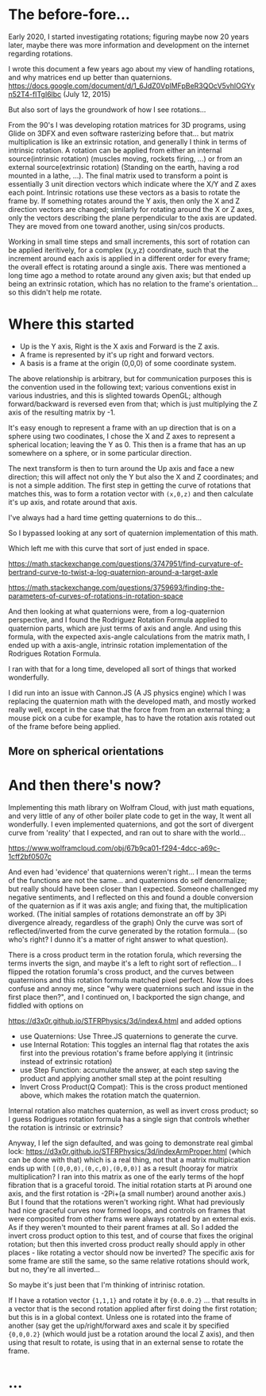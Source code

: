 
# The before-fore...

Early 2020, I started investigating rotations; figuring maybe now 20 years later, maybe there was more 
information and development on the internet regarding rotations.

I wrote this document a few years ago about my view of handling rotations, and why matrices end up better
than quaternions.  https://docs.google.com/document/d/1_6JdZ0VplMFpBeR3QOcV5vhlOGYyn52T4-fITgI6lbc (July 12, 2015)

But also sort of lays the groundwork of how I see rotations...

From the 90's I was developing rotation matrices for 3D programs, using Glide on 3DFX and even software 
rasterizing before that... but matrix multiplication is like an extrinsic rotation, and generally I think
in terms of intrinsic rotation.  A rotation can be applied from either an internal source(intrinsic rotation) (muscles moving, 
rockets firing, ...) or from an external source(extrinsic rotation) (Standing on the earth, having a rod mounted in a lathe, ...).
The final matrix used to transform a point is essentially 3 unit direction
vectors which indicate where the X/Y and Z axes each point.  Intrinsic rotations use these vectors as a basis
to rotate the frame by.  If something rotates around the Y axis, then only the X and Z direction vectors are changed; similarly for
rotating around the X or Z axes, only the vectors describing the plane perpendicular to the axis are updated.   They are moved from one
toward another, using sin/cos products.  

Working in small time steps and small increments, this sort of rotation can be applied iteritively, for a complex (x,y,z) coordinate,
such that the increment around each axis is applied in a different order for every frame; the overall effect is rotating around a single axis.
There was mentioned a long time ago a method to rotate around any given axis; but that ended up being an extrinsic rotation, which has 
no relation to the frame's orientation... so this didn't help me rotate.


# Where this started

 - Up is the Y axis, Right is the X axis and Forward is the Z axis.  
 - A frame is represented by it's up right and forward vectors.  
 - A basis is a frame at the origin (0,0,0) of some coordinate system.


The above relationship is arbitrary, but for communication
purposes this is the convention used in the following text; various conventions exist in various industries, and this is
slighted towards OpenGL; although forward/backward is reversed even from that; which is just multiplying the Z axis of the
resulting matrix by -1.


It's easy enough to represent a frame with an up direction that is on a sphere using two coodinates, I chose the X and Z axes to represent a 
spherical location; leaving the Y as 0.  This then is a frame that has an up somewhere on a sphere, or in some particular direction.

The next transform is then to turn around the Up axis and face a new direction; this will affect not only the Y but also the X and Z coordinates; and is not a simple addition.
The first step in getting the curve of rotations that matches this, was to form a rotation vector with `(x,0,z)` and then calculate it's up axis, and rotate around that axis.

I've always had a hard time getting quaternions to do this...

So I bypassed looking at any sort of quaternion implementation of this math.

Which left me with this curve that sort of just ended in space.

https://math.stackexchange.com/questions/3747951/find-curvature-of-bertrand-curve-to-twist-a-log-quaternion-around-a-target-axle

https://math.stackexchange.com/questions/3759693/finding-the-parameters-of-curves-of-rotations-in-rotation-space 

And then looking at what quaternions were, from a log-quaternion perspective, 
and I found the Rodriguez Rotation Formula applied to quaternion parts, 
which are just terms of axis and angle.  And using this formula, with the expected axis-angle calculations from
the matrix math, I ended up with a axis-angle, intrinsic rotation implementation of the Rodrigues Rotation Formula.

I ran with that for a long time, developed all sort of things that worked wonderfully.

I did run into an issue with Cannon.JS (A JS physics engine) which I was replacing the quaternion math with the 
developed math, and mostly worked really well, except in the case that the force from from an external thing; a mouse pick
on a cube for example, has to have the rotation axis rotated out of the frame before being applied.


## More on spherical orientations




# And then there's now?

Implementing this math library on Wolfram Cloud, with just math equations, and very little of any of other boiler plate code
to get in the way, It went all wonderfully.  I even implemented quaternions, and got the sort of divergent curve from 'reality'
that I expected, and ran out to share with the world...

https://www.wolframcloud.com/obj/67b9ca01-f294-4dcc-a69c-1cff2bf0507c

And even had 'evidence' that quaternions weren't right... I mean the terms of the functions are not the same... and quaternions do self denormalize; but really should have
been closer than I expected.   Someone challenged my negative sentiments, and I reflected on this and found a double conversion of the quaternion as if it was axis angle; and
fixing that, the multiplication worked.   (The initial samples of rotations demonstrate an off by 3Pi divergence already, regardless of the graph)
Only the curve was sort of reflected/inverted from the curve generated by the rotation formula... (so who's right?  I dunno it's a matter of right answer to what question).

There is a cross product term in the rotation forula, which reversing the terms inverts the sign, and maybe it's a left to right sort of reflection... I flipped
the rotation forumla's cross product, and the curves between quaternions and this rotation formula matched pixel perfect.  Now this does confuse and annoy me, since
"why were quaternions such and issue in the first place then?", and I continued on, I backported the sign change, and fiddled with options on 

https://d3x0r.github.io/STFRPhysics/3d/index4.html and added options
 - use Quaternions: Use Three.JS quaternions to generate the curve.
 - use Internal Rotation: This toggles an internal flag that rotates the axis first into the previous rotation's frame before applying it (intrinsic instead of extrinsic rotation)
  - use Step Function:   accumulate the answer, at each step saving the product and applying another small step at the point resulting
 - Invert Cross Product(Q Compat): This is the cross product mentioned above, which makes the rotation match the quaternion.

Internal rotation also matches quaternion, as well as invert cross product; so I guess Rodrigues rotation formula has a single sign that controls
whether the rotation is intrinsic or extrinsic?

Anyway, I lef the sign defaulted, and was going to demonstrate real gimbal lock: https://d3x0r.github.io/STFRPhysics/3d/indexArmProper.html (which can be done with that)
which is a real thing, not that a matrix multipication ends up with `[(0,0,0),(0,c,0),(0,0,0)]` as a result (hooray for matrix multiplication?  I ran into this matrix as one of the early terms
of the hopf fibration that is a graceful toroid.  The initial rotation starts at Pi around one axis, and the first rotation is -2Pi+(a small number) around another axis.)  But I found
that the rotations weren't working right.  What had previously had nice graceful curves now formed loops, and controls on frames that were composited from other frams were always
rotated by an external exis.  As if they weren't mounted to their parent frames at all.  So I added the invert cross product option to this test, and of course that fixes the original
rotation; but then this inverted cross product really should apply in other places - like rotating a vector should now be inverted?  The specific axis for some frame are still the same, so the same
relative rotations should work, but no, they're all inverted...  

So maybe it's just been that I'm thinking of intrinisc rotation.


If I have a rotation vector `{1,1,1}` and rotate it by `{0.0.0.2}` ... that results in a vector that is the second rotation applied after first doing the first rotation; but this is in a global context.
Unless one is rotated into the frame of another (say get the up/right/forward axes and scale it by specified `{0,0,0.2}` (which would just be a rotation around the local Z axis), and then using that result
to rotate, is using that in an external sense to rotate the frame.




# ...

